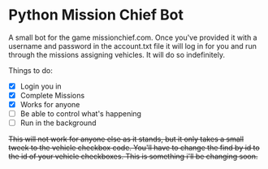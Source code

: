 # Python Mission Chief Bot

A small bot for the game missionchief.com. Once you've provided it with a username and password in the account.txt file it will log in for you and run through the missions assigning vehicles. It will do so indefinitely. 

Things to do:
- [x] Login you in
- [x] Complete Missions
- [x] Works for anyone
- [ ] Be able to control what's happening
- [ ] Run in the background

~~This will not work for anyone else as it stands, but it only takes a small tweek to the vehicle checkbox code. You'll have to change the find by id to the id of your vehicle checkboxes. 
This is something i'll be changing soon.~~

